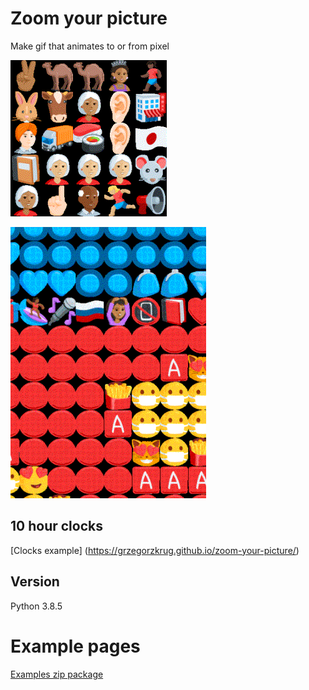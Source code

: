 # Zoom your picture
Make gif that animates to or from pixel 

![Me](modules/static/megif.gif)

![superman](modules/static/superman.gif)

## 10 hour clocks 
[Clocks example] (https://grzegorzkrug.github.io/zoom-your-picture/)

## Version
Python 3.8.5

# Example pages
[Examples zip package](https://raw.githubusercontent.com/GrzegorzKrug/zoom-your-picture/master/examples/examples.zip)


